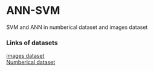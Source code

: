# ANN-SVM
SVM and ANN in numberical dataset and images dataset
<h3>Links of datasets</h3>
<a href="https://www.kaggle.com/puneet6060/intel-image-classification">images dataset</a>
<br>
<a href="https://www.kaggle.com/uciml/pima-indians-diabetes-database">Numberical dataset</a>
